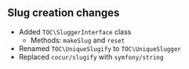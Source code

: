 

## Slug creation changes

* Added `TOC\SluggerInterface` class
  * Methods: `makeSlug` and `reset`
* Renamed `TOC\UniqueSlugify` to `TOC\UniqueSlugger`
* Replaced `cocur/slugify` with `symfony/string`
  
